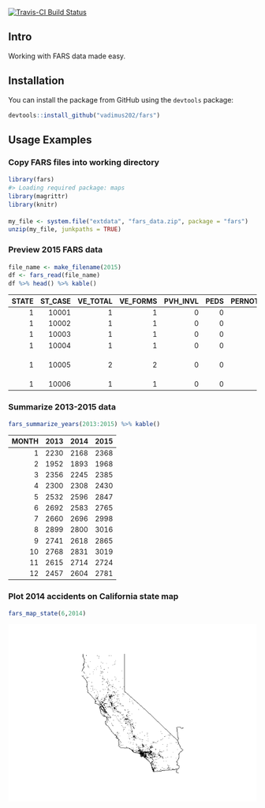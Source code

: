 
<!-- README.md is generated from README.Rmd. Please edit that file -->
[![Travis-CI Build Status](https://travis-ci.org/vadimus202/fars.svg?branch=master)](https://travis-ci.org/vadimus202/fars)

Intro
-----

Working with FARS data made easy.

Installation
------------

You can install the package from GitHub using the `devtools` package:

``` r
devtools::install_github("vadimus202/fars")
```

Usage Examples
--------------

### Copy FARS files into working directory

``` r
library(fars)
#> Loading required package: maps
library(magrittr)
library(knitr)

my_file <- system.file("extdata", "fars_data.zip", package = "fars")
unzip(my_file, junkpaths = TRUE)
```

### Preview 2015 FARS data

``` r
file_name <- make_filename(2015)
df <- fars_read(file_name)
df %>% head() %>% kable()
```

|  STATE|  ST\_CASE|  VE\_TOTAL|  VE\_FORMS|  PVH\_INVL|  PEDS|  PERNOTMVIT|  PERMVIT|  PERSONS|  COUNTY|  CITY|  DAY|  MONTH|  YEAR|  DAY\_WEEK|  HOUR|  MINUTE|  NHS|  RUR\_URB|  FUNC\_SYS|  RD\_OWNER|  ROUTE| TWAY\_ID | TWAY\_ID2         |  MILEPT|  LATITUDE|   LONGITUD|  SP\_JUR|  HARM\_EV|  MAN\_COLL|  RELJCT1|  RELJCT2|  TYP\_INT|  WRK\_ZONE|  REL\_ROAD|  LGT\_COND|  WEATHER1|  WEATHER2|  WEATHER|  SCH\_BUS| RAIL    |  NOT\_HOUR|  NOT\_MIN|  ARR\_HOUR|  ARR\_MIN|  HOSP\_HR|  HOSP\_MN|  CF1|  CF2|  CF3|  FATALS|  DRUNK\_DR|
|------:|---------:|----------:|----------:|----------:|-----:|-----------:|--------:|--------:|-------:|-----:|----:|------:|-----:|----------:|-----:|-------:|----:|---------:|----------:|----------:|------:|:---------|:------------------|-------:|---------:|----------:|--------:|---------:|----------:|--------:|--------:|---------:|----------:|----------:|----------:|---------:|---------:|--------:|---------:|:--------|----------:|---------:|----------:|---------:|---------:|---------:|----:|----:|----:|-------:|----------:|
|      1|     10001|          1|          1|          0|     0|           0|        1|        1|     127|     0|    1|      1|  2015|          5|     2|      40|    0|         1|          3|          1|      3| SR-5     | NA                |    1754|  33.87865|  -87.32533|        0|        35|          0|        0|        1|         1|          0|          4|          2|         1|         0|        1|         0| 0000000 |         99|        99|          2|        58|        88|        88|    0|    0|    0|       1|          1|
|      1|     10002|          1|          1|          0|     0|           0|        1|        1|      83|     0|    1|      1|  2015|          5|    22|      13|    1|         1|          1|          1|      1| I-65     | NA                |    3604|  34.91044|  -86.90871|        0|        34|          0|        0|        1|         1|          0|          3|          2|        10|         0|       10|         0| 0000000 |         99|        99|         22|        20|        88|        88|    0|    0|    0|       1|          0|
|      1|     10003|          1|          1|          0|     0|           0|        2|        2|      11|     0|    1|      1|  2015|          5|     1|      25|    0|         1|          3|          1|      2| US-SR 6  | NA                |    1958|  32.14201|  -85.75846|        0|        42|          0|        0|        1|         1|          0|          4|          2|         1|         0|        1|         0| 0000000 |         99|        99|          1|        45|        99|        99|    0|    0|    0|       1|          1|
|      1|     10004|          1|          1|          0|     0|           0|        1|        1|      45|     0|    4|      1|  2015|          1|     0|      57|    0|         1|          4|          1|      3| SR-27    | NA                |     566|  31.43981|  -85.51030|        0|        53|          0|        0|        1|         1|          0|          4|          2|        10|         0|       10|         0| 0000000 |         99|        99|          1|        15|        88|        88|    0|    0|    0|       1|          1|
|      1|     10005|          2|          2|          0|     0|           0|        2|        2|      45|  2050|    7|      1|  2015|          4|     7|       9|    0|         2|          3|          1|      2| US-SR 53 | HINTON WATERS AVE |     308|  31.31933|  -85.51510|        0|        12|          6|        0|        2|         3|          0|          1|          1|         1|         0|        1|         0| 0000000 |         99|        99|          7|        16|        88|        88|    0|    0|    0|       1|          0|
|      1|     10006|          1|          1|          0|     0|           0|        2|        2|     111|     0|    8|      1|  2015|          5|     9|      59|    0|         1|          5|          2|      4| CR-82    | NA                |       0|  33.43849|  -85.38927|        0|         1|          0|        0|        1|         1|          0|          4|          1|         1|         0|        1|         0| 0000000 |         99|        99|         10|        17|        99|        99|    0|    0|    0|       1|          0|

### Summarize 2013-2015 data

``` r
fars_summarize_years(2013:2015) %>% kable()
```

|  MONTH|  2013|  2014|  2015|
|------:|-----:|-----:|-----:|
|      1|  2230|  2168|  2368|
|      2|  1952|  1893|  1968|
|      3|  2356|  2245|  2385|
|      4|  2300|  2308|  2430|
|      5|  2532|  2596|  2847|
|      6|  2692|  2583|  2765|
|      7|  2660|  2696|  2998|
|      8|  2899|  2800|  3016|
|      9|  2741|  2618|  2865|
|     10|  2768|  2831|  3019|
|     11|  2615|  2714|  2724|
|     12|  2457|  2604|  2781|

### Plot 2014 accidents on California state map

``` r
fars_map_state(6,2014)
```

![](README-CA_map-1.png)
